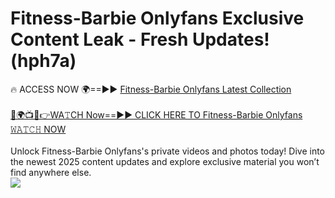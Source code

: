 # Fitness-Barbie Onlyfans Exclusive Content Leak - Fresh Updates! (hph7a)

🔥 ACCESS NOW 🌍==►► <a href="https://tinyurl.com/kvy9nzfs" rel="nofollow">Fitness-Barbie Onlyfans Latest Collection</a>
<br><br>
[🔴🌍📺📱👉WA𝚃CH Now==►► CLICK HERE TO Fitness-Barbie Onlyfans 𝚆𝙰𝚃𝙲𝙷 NOW](https://tinyurl.com/kvy9nzfs)
<br><br>
Unlock Fitness-Barbie Onlyfans's private videos and photos today! Dive into the newest 2025 content updates and explore exclusive material you won’t find anywhere else.
<br>
<a href="https://tinyurl.com/kvy9nzfs" rel="nofollow" data-target="animated-image.originalLink"><img src="https://camo.githubusercontent.com/8a4f000d20f83aca3bf7ec5f350d767afa0574a8a352519fd8cfa583a6f93a33/68747470733a2f2f692e696d6775722e636f6d2f644a486b345a712e676966" data-canonical-src="https://i.imgur.com/dJHk4Zq.gif" style="max-width: 100%; display: inline-block;" data-target="animated-image.originalImage"></a>
<br>
